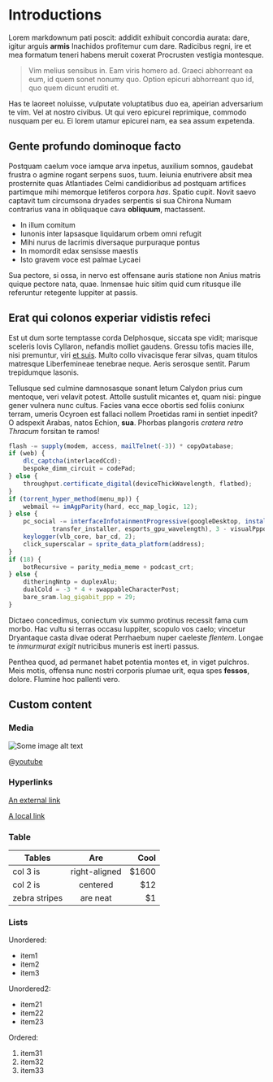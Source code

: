 # Introductions

Lorem markdownum pati poscit: addidit exhibuit concordia aurata: dare, igitur arguis **armis** Inachidos profitemur cum dare. Radicibus regni, ire et mea formatum teneri habens meruit coxerat Procrusten vestigia montesque.

> Vim melius sensibus in. Eam viris homero ad. Graeci abhorreant ea eum, id quem sonet nonumy quo. Option epicuri abhorreant quo id, quo quem dicunt eruditi et.

Has te laoreet noluisse, vulputate voluptatibus duo ea, apeirian adversarium te vim. Vel at nostro civibus. Ut qui vero epicurei reprimique, commodo nusquam per eu. Ei lorem utamur epicurei nam, ea sea assum expetenda.

## Gente profundo dominoque facto

Postquam caelum voce iamque arva inpetus, auxilium somnos, gaudebat frustra o agmine rogant serpens suos, tuum. Ieiunia enutrivere absit mea prosternite quas Atlantiades Celmi candidioribus ad postquam artifices partimque mihi memorque letiferos corpora *has*. Spatio cupit. Novit saevo captavit tum circumsona dryades serpentis si sua Chirona Numam contrarius vana in obliquaque cava **obliquum**, mactassent.

- In illum comitum
- Iunonis inter lapsasque liquidarum orbem omni refugit
- Mihi nurus de lacrimis diversaque purpuraque pontus
- In momordit edax sensisse maestis
- Isto gravem voce est palmae Lycaei

Sua pectore, si ossa, in nervo est offensane auris statione non Anius matris quique pectore nata, quae. Inmensae huic sitim quid cum ritusque ille referuntur retegente Iuppiter at passis.

## Erat qui colonos experiar vidistis refeci

Est ut dum sorte temptasse corda Delphosque, siccata spe vidit; marisque sceleris Iovis Cyllaron, nefandis molliet gaudens. Gressu tofis macies ille, nisi premuntur, viri [et suis](http://exta-ipse.net/). Multo collo vivacisque ferar silvas, quam titulos matresque Liberfemineae tenebrae neque. Aeris serosque sentit. Parum trepidumque Iasonis.

Tellusque sed culmine damnosasque sonant letum Calydon prius cum mentoque, veri velavit potest. Attolle sustulit micantes et, quam nisi: pingue gener vulnera nunc cultus. Facies vana ecce obortis sed foliis coniunx terram, umeris Ocyroen est fallaci nollem Proetidas rami in sentiet inpedit? O adspexit Arabas, natos Echion, **sua**. Phorbas plangoris *cratera retro Thracum* forsitan te ramos!

```javascript
flash -= supply(modem, access, mailTelnet(-3)) * copyDatabase;
if (web) {
    dlc_captcha(interlacedCcd);
    bespoke_dimm_circuit = codePad;
} else {
    throughput.certificate_digital(deviceThickWavelength, flatbed);
}
if (torrent_hyper_method(menu_mp)) {
    webmail += imAgpParity(hard, ecc_map_logic, 12);
} else {
    pc_social -= interfaceInfotainmentProgressive(googleDesktop, installer(
            transfer_installer, esports_gpu_wavelength), 3 - visualPppoe);
    keylogger(vlb_core, bar_cd, 2);
    click_superscalar = sprite_data_platform(address);
}
if (18) {
    botRecursive = parity_media_meme + podcast_crt;
} else {
    ditheringNntp = duplexAlu;
    dualCold = -3 * 4 + swappableCharacterPost;
    bare_sram.lag_gigabit_ppp = 29;
}
```

Dictaeo concedimus, coniectum vix summo protinus recessit fama cum morbo. Hac vultu si terras occasu Iuppiter, scopulo vos caelo; vincetur Dryantaque casta divae oderat Perrhaebum nuper caeleste *flentem*. Longae te *inmurmurat exigit* nutricibus muneris est inerti passus.

Penthea quod, ad permanet habet potentia montes et, in viget pulchros. Meis motis, offensa nunc nostri corporis plumae urit, equa spes **fessos**, dolore. Flumine hoc pallenti vero.

## Custom content

### Media
![Some image alt text](https://images.pexels.com/photos/1036371/pexels-photo-1036371.jpeg?cs=srgb&dl=cloud-landscape-mountain-1036371.jpg&fm=jpg)

@[youtube](http://youtu.be/aqz-KE-bpKQ)

### Hyperlinks
[An external link](https://example.com)

[A local link](./02-Attacks.md)

### Table

| Tables        | Are           | Cool  |
| ------------- |:-------------:| -----:|
| col 3 is      | right-aligned | $1600 |
| col 2 is      | centered      |   $12 |
| zebra stripes | are neat      |    $1 |

### Lists

Unordered:
* item1
* item2
* item3

Unordered2:
* item21
* item22
* item23

Ordered:
1. item31
2. item32
3. item33
